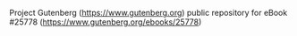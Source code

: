 Project Gutenberg (https://www.gutenberg.org) public repository for eBook #25778 (https://www.gutenberg.org/ebooks/25778)
